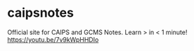 # caipsnotes
Official site for CAIPS and GCMS Notes.
Learn > in < 1 minute! https://youtu.be/7v9kWpHHDIo
